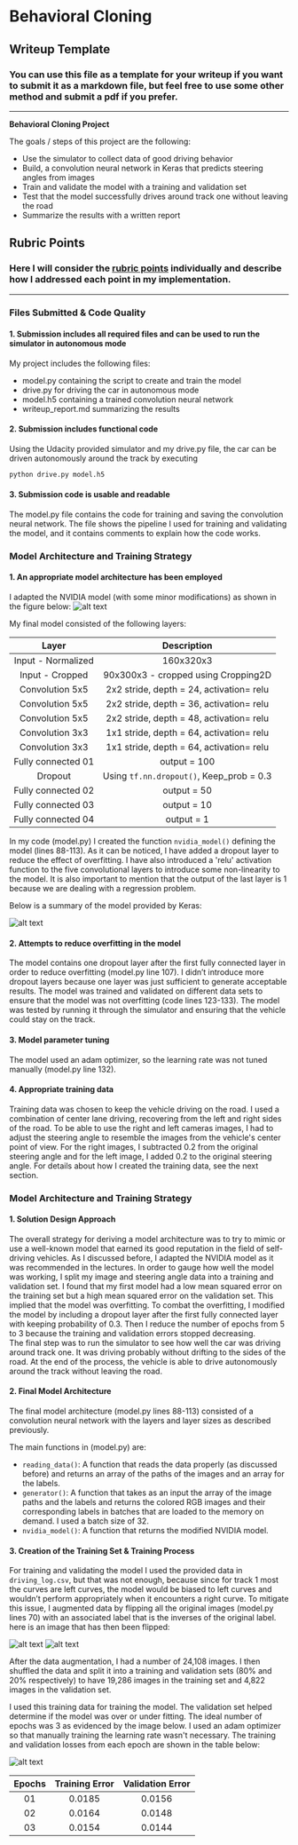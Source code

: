 # **Behavioral Cloning** 

## Writeup Template

### You can use this file as a template for your writeup if you want to submit it as a markdown file, but feel free to use some other method and submit a pdf if you prefer.

---

**Behavioral Cloning Project**

The goals / steps of this project are the following:
* Use the simulator to collect data of good driving behavior
* Build, a convolution neural network in Keras that predicts steering angles from images
* Train and validate the model with a training and validation set
* Test that the model successfully drives around track one without leaving the road
* Summarize the results with a written report


[//]: # (Image References)

[image1]: ./examples/cnn-architecture-nvidia.png "Model Architecture"
[image2]: ./examples/summary.png "Model Summary"
[image3]: ./examples/right.jpg "Image Sample"
[image4]: ./examples/right_flipped.jpg "Flipped Image Sample"
[image5]: ./examples/loss.jpg "Number of Epoch"



## Rubric Points
### Here I will consider the [rubric points](https://review.udacity.com/#!/rubrics/432/view) individually and describe how I addressed each point in my implementation.  

---
### Files Submitted & Code Quality

#### 1. Submission includes all required files and can be used to run the simulator in autonomous mode

My project includes the following files:
* model.py containing the script to create and train the model
* drive.py for driving the car in autonomous mode
* model.h5 containing a trained convolution neural network 
* writeup_report.md summarizing the results

#### 2. Submission includes functional code
Using the Udacity provided simulator and my drive.py file, the car can be driven autonomously around the track by executing 
```sh
python drive.py model.h5
```

#### 3. Submission code is usable and readable

The model.py file contains the code for training and saving the convolution neural network. The file shows the pipeline I used for training and validating the model, and it contains comments to explain how the code works.

### Model Architecture and Training Strategy
#### 1. An appropriate model architecture has been employed

I adapted the NVIDIA model (with some minor modifications) as shown in the figure below:
![alt text][image1]

My final model consisted of the following layers:

| Layer         		|     Description	        					| 
|:---------------------:|:---------------------------------------------:| 
| Input - Normalized    | 160x320x3    				 					|
| Input - Cropped       | 90x300x3 - cropped using Cropping2D  			| 
| Convolution 5x5     	| 2x2 stride, depth = 24, activation= relu		|
| Convolution 5x5     	| 2x2 stride, depth = 36, activation= relu		|
| Convolution 5x5     	| 2x2 stride, depth = 48, activation= relu		|
| Convolution 3x3     	| 1x1 stride, depth = 64, activation= relu		|
| Convolution 3x3     	| 1x1 stride, depth = 64, activation= relu		|
| Fully connected 01	| output = 100 				    				|
| Dropout   	      	| Using `tf.nn.dropout()`, Keep_prob = 0.3  	|
| Fully connected 02	| output = 50 				    				|
| Fully connected 03	| output = 10 				    				|
| Fully connected 04	| output = 1 				    				|

In my code (model.py) I created the function `nvidia_model()` defining the model (lines 88-113). As it can be noticed, I have added a dropout layer to reduce the effect of overfitting. I have also introduced a 'relu' activation function to the five convolutional layers to introduce some non-linearity to the model. It is also important to mention that the output of the last layer is 1 because we are dealing with a regression problem.

Below is a summary of the model provided by Keras:

![alt text][image2]

#### 2. Attempts to reduce overfitting in the model

The model contains one dropout layer after the first fully connected layer in order to reduce overfitting (model.py line 107). I didn’t introduce more dropout layers because one layer was just sufficient to generate acceptable results. The model was trained and validated on different data sets to ensure that the model was not overfitting (code lines 123-133). The model was tested by running it through the simulator and ensuring that the vehicle could stay on the track.

#### 3. Model parameter tuning

The model used an adam optimizer, so the learning rate was not tuned manually (model.py line 132).

#### 4. Appropriate training data

Training data was chosen to keep the vehicle driving on the road. I used a combination of center lane driving, recovering from the left and right sides of the road. To be able to use the right and left cameras images, I had to adjust the steering angle to resemble the images from the vehicle's center point of view. For the right images, I subtracted 0.2 from the original steering angle and for the left image, I added 0.2 to the original steering angle.
For details about how I created the training data, see the next section. 

### Model Architecture and Training Strategy

#### 1. Solution Design Approach

The overall strategy for deriving a model architecture was to try to mimic or use a well-known model that earned its good reputation in the field of self-driving vehicles. As I discussed before, I adapted the NVIDIA model as it was recommended in the lectures.
In order to gauge how well the model was working, I split my image and steering angle data into a training and validation set. I found that my first model had a low mean squared error on the training set but a high mean squared error on the validation set. This implied that the model was overfitting. 
To combat the overfitting, I modified the model by including a dropout layer after the first fully connected layer with keeping probability of 0.3. Then I reduce the number of epochs from 5 to 3 because the training and validation errors stopped decreasing.    
The final step was to run the simulator to see how well the car was driving around track one. It was driving probably without drifting to the sides of the road.   At the end of the process, the vehicle is able to drive autonomously around the track without leaving the road.

#### 2. Final Model Architecture

The final model architecture (model.py lines 88-113) consisted of a convolution neural network with the layers and layer sizes as described previously.

The main functions in (model.py) are:
* `reading_data()`: A function that reads the data properly (as discussed before) and returns an array of the paths of the images and an array for the labels.
* `generator()`: A function that takes as an input the array of the image paths and the labels and returns the colored RGB images and their corresponding labels in batches that are loaded to the memory on demand. I used a batch size of 32.
* `nvidia_model()`: A function that returns the modified NVIDIA model.


#### 3. Creation of the Training Set & Training Process

For training and validating the model I used the provided data in `driving_log.csv`, but that was not enough, because since for track 1 most the curves are left curves, the model would be biased to left curves and wouldn’t perform appropriately when it encounters a right curve. To mitigate this issue, I augmented data by flipping all the original images (model.py lines 70) with an associated label that is the inverses of the original label. here is an image that has then been flipped:

![alt text][image3]
![alt text][image4]

After the data augmentation, I had a number of 24,108 images. I then shuffled the data and split it into a training and validation sets (80% and 20% respectively) to have 19,286 images in the training set and 4,822 images in the validation set.

I used this training data for training the model. The validation set helped determine if the model was over or under fitting. The ideal number of epochs was 3 as evidenced by the image below. I used an adam optimizer so that manually training the learning rate wasn't necessary. The training and validation losses from each epoch are shown in the table below:

![alt text][image5]

| Epochs         		|     Training Error   	|   Validation Error   	| 
|:---------------------:|:---------------------:|:---------------------:| 
| 01				    | 0.0185    			| 0.0156    			|
| 02				    | 0.0164    			| 0.0148    			| 
| 03				    | 0.0154    			| 0.0144    			|


